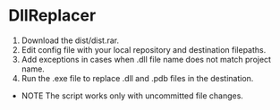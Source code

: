 # DllReplacer

1. Download the dist/dist.rar.
2. Edit config file with your local repository and destination filepaths.
3. Add exceptions in cases when .dll file name does not match project name.
4. Run the .exe file to replace .dll and .pdb files in the destination.

* NOTE
The script works only with uncommitted file changes.
